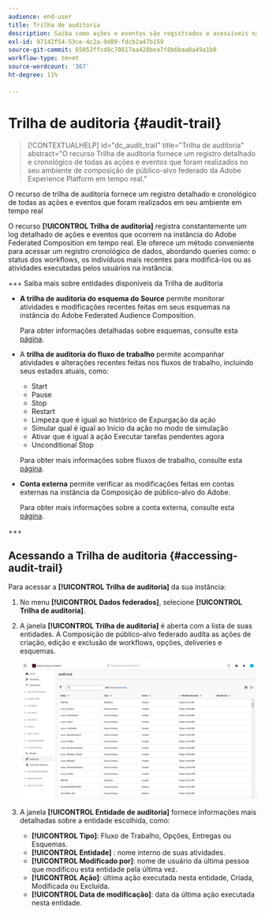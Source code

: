 ```yaml
---
audience: end-user
title: Trilha de auditoria
description: Saiba como ações e eventos são registrados e acessíveis na trilha de auditoria
exl-id: 97142f54-53ce-4c2a-9d89-fdcb2a47b159
source-git-commit: 65052ffcd8c70817aa428bea7f8b6baa0a49a1b0
workflow-type: tm+mt
source-wordcount: '367'
ht-degree: 11%

---
```


# Trilha de auditoria {#audit-trail}

>[!CONTEXTUALHELP]
>id="dc_audit_trail"
>title="Trilha de auditoria"
>abstract="O recurso Trilha de auditoria fornece um registro detalhado e cronológico de todas as ações e eventos que foram realizados no seu ambiente de composição de público-alvo federado da Adobe Experience Platform em tempo real."

O recurso de trilha de auditoria fornece um registro detalhado e cronológico de todas as ações e eventos que foram realizados em seu ambiente em tempo real

O recurso **[!UICONTROL Trilha de auditoria]** registra constantemente um log detalhado de ações e eventos que ocorrem na instância do Adobe Federated Composition em tempo real. Ele oferece um método conveniente para acessar um registro cronológico de dados, abordando queries como: o status dos workflows, os indivíduos mais recentes para modificá-los ou as atividades executadas pelos usuários na instância.

+++ Saiba mais sobre entidades disponíveis da Trilha de auditoria

* **A trilha de auditoria do esquema do Source** permite monitorar atividades e modificações recentes feitas em seus esquemas na instância do Adobe Federated Audience Composition.

  Para obter informações detalhadas sobre esquemas, consulte esta [página](../customer/schemas.md).

* A **trilha de auditoria do fluxo de trabalho** permite acompanhar atividades e alterações recentes feitas nos fluxos de trabalho, incluindo seus estados atuais, como:

   * Start
   * Pause
   * Stop
   * Restart
   * Limpeza que é igual ao histórico de Expurgação da ação
   * Simular qual é igual ao Início da ação no modo de simulação
   * Ativar que é igual à ação Executar tarefas pendentes agora
   * Unconditional Stop

  Para obter mais informações sobre fluxos de trabalho, consulte esta [página](../compositions/gs-compositions.md).

* **Conta externa** permite verificar as modificações feitas em contas externas na instância da Composição de público-alvo do Adobe.

  Para obter mais informações sobre a conta externa, consulte esta [página](../connections/federated-db.md).

+++

## Acessando a Trilha de auditoria {#accessing-audit-trail}

Para acessar a **[!UICONTROL Trilha de auditoria]** da sua instância:

1. No menu **[!UICONTROL Dados federados]**, selecione **[!UICONTROL Trilha de auditoria]**.

1. A janela **[!UICONTROL Trilha de auditoria]** é aberta com a lista de suas entidades. A Composição de público-alvo federado audita as ações de criação, edição e exclusão de workflows, opções, deliveries e esquemas.

   ![](assets/audit_trail.png)

1. A janela **[!UICONTROL Entidade de auditoria]** fornece informações mais detalhadas sobre a entidade escolhida, como:

   * **[!UICONTROL Tipo]**: Fluxo de Trabalho, Opções, Entregas ou Esquemas.
   * **[!UICONTROL Entidade]** : nome interno de suas atividades.
   * **[!UICONTROL Modificado por]**: nome de usuário da última pessoa que modificou esta entidade pela última vez.
   * **[!UICONTROL Ação]**: última ação executada nesta entidade, Criada, Modificada ou Excluída.
   * **[!UICONTROL Data de modificação]**: data da última ação executada nesta entidade.
